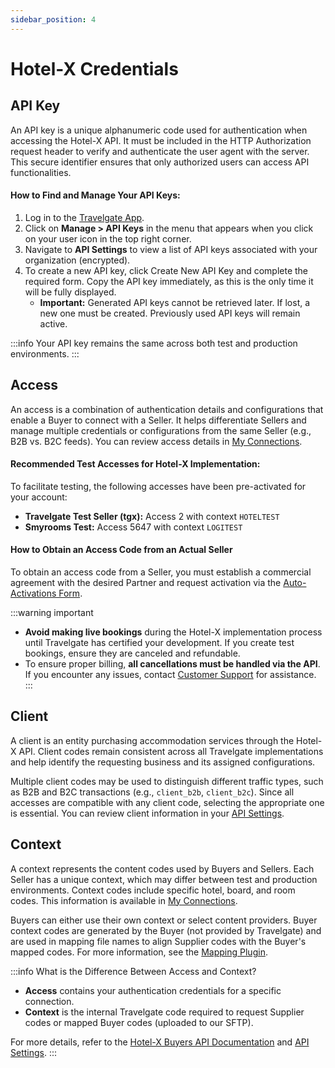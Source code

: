 ```yaml
---
sidebar_position: 4
---
```


# Hotel-X Credentials

## API Key

An API key is a unique alphanumeric code used for authentication when accessing the Hotel-X API. It must be included in the HTTP Authorization request header to verify and authenticate the user agent with the server. This secure identifier ensures that only authorized users can access API functionalities.

#### How to Find and Manage Your API Keys:
1. Log in to the [Travelgate App](https://www.travelgate.com/).
2. Click on **Manage > API Keys** in the menu that appears when you click on your user icon in the top right corner.
3. Navigate to **API Settings** to view a list of API keys associated with your organization (encrypted).
4. To create a new API key, click Create New API Key and complete the required form. Copy the API key immediately, as this is the only time it will be fully displayed.
   - **Important:** Generated API keys cannot be retrieved later. If lost, a new one must be created. Previously used API keys will remain active.

:::info
Your API key remains the same across both test and production environments.
:::

## Access

An access is a combination of authentication details and configurations that enable a Buyer to connect with a Seller. It helps differentiate Sellers and manage multiple credentials or configurations from the same Seller (e.g., B2B vs. B2C feeds). You can review access details in [My Connections](https://app.travelgate.com/connections/myconnections).

#### Recommended Test Accesses for Hotel-X Implementation:
To facilitate testing, the following accesses have been pre-activated for your account:
   - **Travelgate Test Seller (tgx):** Access 2 with context `HOTELTEST`
   - **Smyrooms Test:** Access 5647 with context `LOGITEST`

#### How to Obtain an Access Code from an Actual Seller
To obtain an access code from a Seller, you must establish a commercial agreement with the desired Partner and request activation via the [Auto-Activations Form](/kb/web-features/connections/my-connections/guick-guide-to-auto-activations).

:::warning important
- **Avoid making live bookings** during the Hotel-X implementation process until Travelgate has certified your development. If you create test bookings, ensure they are canceled and refundable.
- To ensure proper billing, **all cancellations must be handled via the API**. If you encounter any issues, contact [Customer Support](https://app.travelgate.com/support) for assistance.
:::

## Client

A client is an entity purchasing accommodation services through the Hotel-X API. Client codes remain consistent across all Travelgate implementations and help identify the requesting business and its assigned configurations.

Multiple client codes may be used to distinguish different traffic types, such as B2B and B2C transactions (e.g., `client_b2b`, `client_b2c`). Since all accesses are compatible with any client code, selecting the appropriate one is essential. You can review client information in your [API Settings](/kb/web-features/connections/api-settings/).

## Context

A context represents the content codes used by Buyers and Sellers. Each Seller has a unique context, which may differ between test and production environments. Context codes include specific hotel, board, and room codes. This information is available in [My Connections](https://app.travelgate.com/connections/myconnections).

Buyers can either use their own context or select content providers. Buyer context codes are generated by the Buyer (not provided by Travelgate) and are used in mapping file names to align Supplier codes with the Buyer's mapped codes. For more information, see the [Mapping Plugin](/docs/apis/for-buyers/hotel-x-pull-buyers-api/plugins/mapping).

:::info What is the Difference Between Access and Context?
- **Access** contains your authentication credentials for a specific connection.
- **Context** is the internal Travelgate code required to request Supplier codes or mapped Buyer codes (uploaded to our SFTP).

For more details, refer to the [Hotel-X Buyers API Documentation](/docs/get-started/key-concepts) and [API Settings](/kb/web-features/connections/api-settings/).
:::
